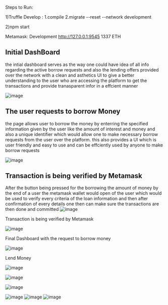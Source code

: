 Steps to Run:

1)Truffle Develop : 1.compile
                    2.migrate --reset --network development
                    
2)npm start

Metamask:
Development
http://127.0.0.1:9545
1337
ETH

## Initial DashBoard

the intial dashboard serves as the way one could have idea of all info regarding the active borrow requests and also the lending offers provided over the network with a 
clean and asthetics  UI to give a better understanding to the user  who are accessing the platform to get the transactions and provide tranasparent infor in a  effcient manner

![image](https://github.com/user-attachments/assets/f9a488d1-dd76-4b4e-986c-7e04130c8c6f)



## The user requests to borrow Money
the page  allows user to borrow the money by enterring the specified information given by the user  like the amount of interest and money and also 
a unique identifier which would allow one to make necessary borrow requests from the user over the platform. this also provides a UI which is 
user friendly and easy to use  and can be effciently used by anyone to make borrow requests

![image](https://github.com/user-attachments/assets/3231724b-d6d2-4424-adb6-19ac83c89a16)


## Transaction is being verified by Metamask
After the button being pressed for the borrowing the amount of money by the end of
a user  the metamask wallet would open of the user which would be used to verify every
criteria of the loan information and then after confirmation of every details one then can make sure 
the transactions are then done and committed 
![image](https://github.com/user-attachments/assets/49dbc3da-d3d9-49b8-b4e5-5a11a3a61882)


Transaction is being verified by Metamask

![image](https://github.com/user-attachments/assets/c71e52bb-b577-4699-869d-0600bfa40300)

Final Dashboard with the request to borrow money

![image](https://github.com/user-attachments/assets/69019fe6-6bce-419a-af23-e11a1cb1db66)

Lend Money

![image](https://github.com/user-attachments/assets/50c08b59-918e-4b61-9c7f-0632869e6721)

![image](https://github.com/user-attachments/assets/13403319-2f93-4704-b85f-164af444f76a)

![image](https://github.com/user-attachments/assets/bd03a45f-8f33-43c7-90d2-11807a285210)

![image](https://github.com/user-attachments/assets/02c61447-c9fb-489e-a12a-f1653e1870c6)
![image](https://github.com/user-attachments/assets/512ccb7f-bb62-4f93-9d4d-132c01111d87)
![image](https://github.com/user-attachments/assets/17f858c8-b697-4e5b-be96-d04e16dcc07b)
